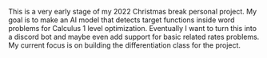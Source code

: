 This is a very early stage of my 2022 Christmas break personal project. My goal is to make an AI model that detects target functions inside word problems for Calculus 1 level optimization.
Eventually I want to turn this into a discord bot and maybe even add support for basic related rates problems.
My current focus is on building the differentiation class for the project.
